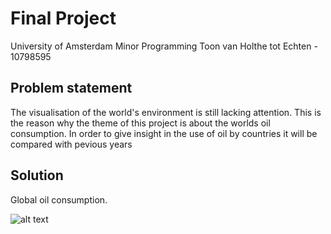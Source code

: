 # Final Project

University of Amsterdam
Minor Programming
Toon van Holthe tot Echten - 10798595

## Problem statement

The visualisation of the world's environment is still lacking attention. This is the reason why the theme of this project is about the worlds oil consumption. In order to give insight in the use of oil by countries it will be compared with pevious years

## Solution

Global oil consumption.

![alt text](https://www.google.nl/url?sa=i&rct=j&q=&esrc=s&source=images&cd=&cad=rja&uact=8&ved=0ahUKEwi_0e_czMjYAhUSzqQKHYjBCA4QjRwIBw&url=http%3A%2F%2Fwww.d3noob.org%2F2013%2F03%2Fa-simple-d3js-map-explained.html&psig=AOvVaw2bzvoKrV5VX8P9Bup5KGlK&ust=1515508892402483)
